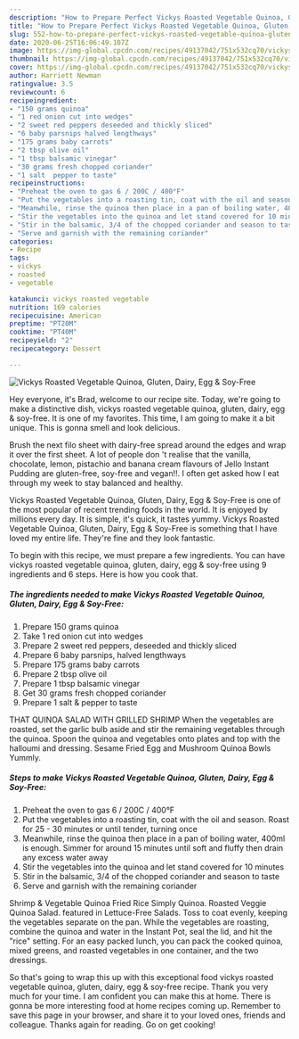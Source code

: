 ```yaml
---
description: "How to Prepare Perfect Vickys Roasted Vegetable Quinoa, Gluten, Dairy, Egg &amp;amp; Soy-Free"
title: "How to Prepare Perfect Vickys Roasted Vegetable Quinoa, Gluten, Dairy, Egg &amp;amp; Soy-Free"
slug: 552-how-to-prepare-perfect-vickys-roasted-vegetable-quinoa-gluten-dairy-egg-and-amp-soy-free
date: 2020-06-25T16:06:49.107Z
image: https://img-global.cpcdn.com/recipes/49137042/751x532cq70/vickys-roasted-vegetable-quinoa-gluten-dairy-egg-soy-free-recipe-main-photo.jpg
thumbnail: https://img-global.cpcdn.com/recipes/49137042/751x532cq70/vickys-roasted-vegetable-quinoa-gluten-dairy-egg-soy-free-recipe-main-photo.jpg
cover: https://img-global.cpcdn.com/recipes/49137042/751x532cq70/vickys-roasted-vegetable-quinoa-gluten-dairy-egg-soy-free-recipe-main-photo.jpg
author: Harriett Newman
ratingvalue: 3.5
reviewcount: 6
recipeingredient:
- "150 grams quinoa"
- "1 red onion cut into wedges"
- "2 sweet red peppers deseeded and thickly sliced"
- "6 baby parsnips halved lengthways"
- "175 grams baby carrots"
- "2 tbsp olive oil"
- "1 tbsp balsamic vinegar"
- "30 grams fresh chopped coriander"
- "1 salt  pepper to taste"
recipeinstructions:
- "Preheat the oven to gas 6 / 200C / 400°F"
- "Put the vegetables into a roasting tin, coat with the oil and season. Roast for 25 - 30 minutes or until tender, turning once"
- "Meanwhile, rinse the quinoa then place in a pan of boiling water, 400ml is enough. Simmer for around 15 minutes until soft and fluffy then drain any excess water away"
- "Stir the vegetables into the quinoa and let stand covered for 10 minutes"
- "Stir in the balsamic, 3/4 of the chopped coriander and season to taste"
- "Serve and garnish with the remaining coriander"
categories:
- Recipe
tags:
- vickys
- roasted
- vegetable

katakunci: vickys roasted vegetable 
nutrition: 169 calories
recipecuisine: American
preptime: "PT20M"
cooktime: "PT40M"
recipeyield: "2"
recipecategory: Dessert

---
```



![Vickys Roasted Vegetable Quinoa, Gluten, Dairy, Egg &amp; Soy-Free](https://img-global.cpcdn.com/recipes/49137042/751x532cq70/vickys-roasted-vegetable-quinoa-gluten-dairy-egg-soy-free-recipe-main-photo.jpg)

Hey everyone, it's Brad, welcome to our recipe site. Today, we're going to make a distinctive dish, vickys roasted vegetable quinoa, gluten, dairy, egg &amp; soy-free. It is one of my favorites. This time, I am going to make it a bit unique. This is gonna smell and look delicious.

Brush the next filo sheet with dairy-free spread around the edges and wrap it over the first sheet. A lot of people don &#39;t realise that the vanilla, chocolate, lemon, pistachio and banana cream flavours of Jello Instant Pudding are gluten-free, soy-free and vegan!!. I often get asked how I eat through my week to stay balanced and healthy.

Vickys Roasted Vegetable Quinoa, Gluten, Dairy, Egg &amp; Soy-Free is one of the most popular of recent trending foods in the world. It is enjoyed by millions every day. It is simple, it's quick, it tastes yummy. Vickys Roasted Vegetable Quinoa, Gluten, Dairy, Egg &amp; Soy-Free is something that I have loved my entire life. They're fine and they look fantastic.


To begin with this recipe, we must prepare a few ingredients. You can have vickys roasted vegetable quinoa, gluten, dairy, egg &amp; soy-free using 9 ingredients and 6 steps. Here is how you cook that.

<!--inarticleads1-->

##### The ingredients needed to make Vickys Roasted Vegetable Quinoa, Gluten, Dairy, Egg &amp; Soy-Free:

1. Prepare 150 grams quinoa
1. Take 1 red onion cut into wedges
1. Prepare 2 sweet red peppers, deseeded and thickly sliced
1. Prepare 6 baby parsnips, halved lengthways
1. Prepare 175 grams baby carrots
1. Prepare 2 tbsp olive oil
1. Prepare 1 tbsp balsamic vinegar
1. Get 30 grams fresh chopped coriander
1. Prepare 1 salt &amp; pepper to taste


THAT QUINOA SALAD WITH GRILLED SHRIMP When the vegetables are roasted, set the garlic bulb aside and stir the remaining vegetables through the quinoa. Spoon the quinoa and vegetables onto plates and top with the halloumi and dressing. Sesame Fried Egg and Mushroom Quinoa Bowls Yummly. 

<!--inarticleads2-->

##### Steps to make Vickys Roasted Vegetable Quinoa, Gluten, Dairy, Egg &amp; Soy-Free:

1. Preheat the oven to gas 6 / 200C / 400°F
1. Put the vegetables into a roasting tin, coat with the oil and season. Roast for 25 - 30 minutes or until tender, turning once
1. Meanwhile, rinse the quinoa then place in a pan of boiling water, 400ml is enough. Simmer for around 15 minutes until soft and fluffy then drain any excess water away
1. Stir the vegetables into the quinoa and let stand covered for 10 minutes
1. Stir in the balsamic, 3/4 of the chopped coriander and season to taste
1. Serve and garnish with the remaining coriander


Shrimp &amp; Vegetable Quinoa Fried Rice Simply Quinoa. Roasted Veggie Quinoa Salad. featured in Lettuce-Free Salads. Toss to coat evenly, keeping the vegetables separate on the pan. While the vegetables are roasting, combine the quinoa and water in the Instant Pot, seal the lid, and hit the &#34;rice&#34; setting. For an easy packed lunch, you can pack the cooked quinoa, mixed greens, and roasted vegetables in one container, and the two dressings. 

So that's going to wrap this up with this exceptional food vickys roasted vegetable quinoa, gluten, dairy, egg &amp; soy-free recipe. Thank you very much for your time. I am confident you can make this at home. There is gonna be more interesting food at home recipes coming up. Remember to save this page in your browser, and share it to your loved ones, friends and colleague. Thanks again for reading. Go on get cooking!
